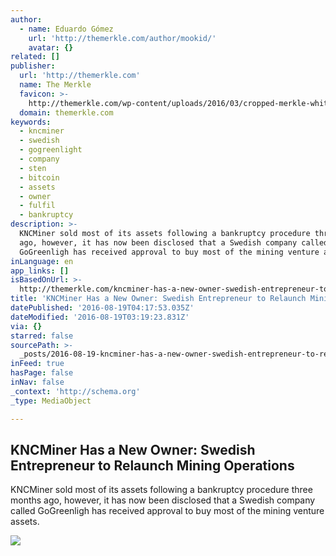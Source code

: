 ```yaml
---
author:
  - name: Eduardo Gómez
    url: 'http://themerkle.com/author/mookid/'
    avatar: {}
related: []
publisher:
  url: 'http://themerkle.com'
  name: The Merkle
  favicon: >-
    http://themerkle.com/wp-content/uploads/2016/03/cropped-merkle-white-1-192x192.png
  domain: themerkle.com
keywords:
  - kncminer
  - swedish
  - gogreenlight
  - company
  - sten
  - bitcoin
  - assets
  - owner
  - fulfil
  - bankruptcy
description: >-
  KNCMiner sold most of its assets following a bankruptcy procedure three months
  ago, however, it has now been disclosed that a Swedish company called
  GoGreenligh has received approval to buy most of the mining venture assets.
inLanguage: en
app_links: []
isBasedOnUrl: >-
  http://themerkle.com/kncminer-has-a-new-owner-swedish-entrepreneur-to-relaunch-mining-operations/
title: 'KNCMiner Has a New Owner: Swedish Entrepreneur to Relaunch Mining Operations'
datePublished: '2016-08-19T04:17:53.035Z'
dateModified: '2016-08-19T03:19:23.831Z'
via: {}
starred: false
sourcePath: >-
  _posts/2016-08-19-kncminer-has-a-new-owner-swedish-entrepreneur-to-relaunch-m.md
inFeed: true
hasPage: false
inNav: false
_context: 'http://schema.org'
_type: MediaObject

---
```

<article style=""><h1>KNCMiner Has a New Owner: Swedish Entrepreneur to Relaunch Mining Operations</h1><p>KNCMiner sold most of its assets following a bankruptcy procedure three months ago, however, it has now been disclosed that a Swedish company called GoGreenligh has received approval to buy most of the mining venture assets.</p><img src="http://themerkle.com/wp-content/uploads/2016/02/KnCMiner.png" /></article>